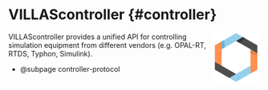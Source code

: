 # VILLAScontroller {#controller}

<img src="images/logos/villas_controller.svg" width="100" align="right" />

VILLAScontroller provides a unified API for controlling simulation equipment from different vendors (e.g. OPAL-RT, RTDS, Typhon, Simulink).

 - @subpage controller-protocol
